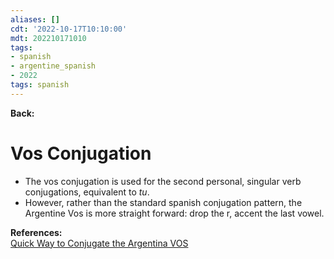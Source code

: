 ```yaml
---
aliases: []
cdt: '2022-10-17T10:10:00'
mdt: 202210171010
tags:
- spanish
- argentine_spanish
- 2022
tags: spanish
---
```


<!--begin_file -->

<!--home link -->
**Back:**
<!--header -->

# Vos Conjugation

<!-- contents -->
- The vos conjugation is used for the second personal, singular verb conjugations, equivalent to *tu*.
- However, rather than the standard spanish conjugation pattern, the Argentine Vos is more straight forward: drop the r, accent the last vowel.

**References:**  
[Quick Way to Conjugate the Argentina VOS](https://www.speakinglatino.com/conjugate-the-argentina-vos/#:~:text=The%20Argentina%20Vos%20conjugation%20is,Ten%C3%A9s%20que%20comprar%20un%20libro.)
<!--end_file -->